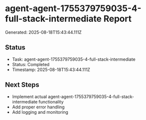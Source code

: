 # agent-agent-1755379759035-4-full-stack-intermediate Report

Generated: 2025-08-18T15:43:44.111Z

## Status
- Task: agent-agent-1755379759035-4-full-stack-intermediate
- Status: Completed
- Timestamp: 2025-08-18T15:43:44.111Z

## Next Steps
- Implement actual agent-agent-1755379759035-4-full-stack-intermediate functionality
- Add proper error handling
- Add logging and monitoring
